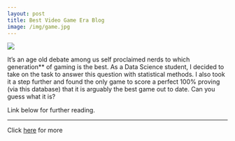```yaml
---
layout: post
title: Best Video Game Era Blog
image: /img/game.jpg
---
```


<img src="https://github.com/ty3117/ty3117.github.io/blob/master/img/All%20Games2.PNG?raw=true">

It’s an age old debate among us self proclaimed nerds to which generation** of gaming is the best. As a Data Science student, I decided to
take on the task to answer this question with statistical methods. I also took it a step further and found the only game to score a perfect 
100% proving (via this database) that it is arguably the best game out to date. Can you guess what it is?

Link below for further reading.

---
Click <a href="https://medium.com/@ty3117/best-video-game-generation-of-all-time-according-to-data-science-4a03db7e100e">here</a> for more
